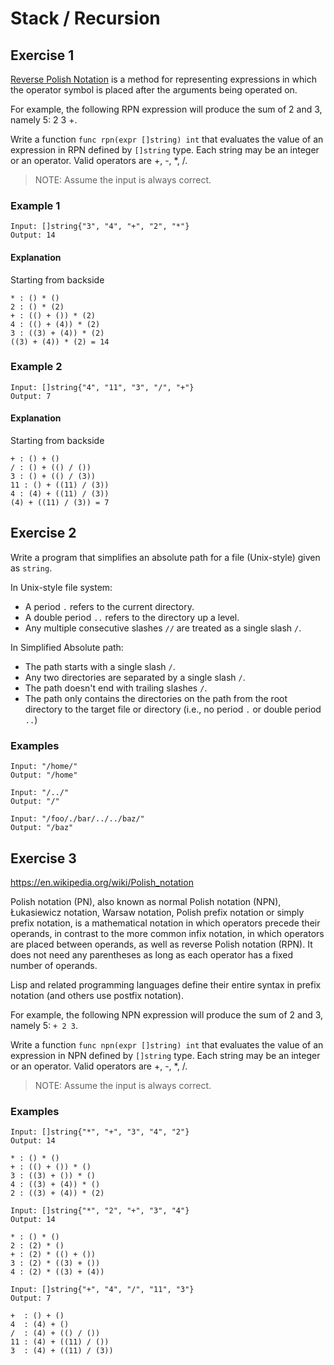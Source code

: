 # Stack / Recursion

## Exercise 1

[Reverse Polish
Notation](https://en.wikipedia.org/wiki/Reverse_Polish_notation) is a method
for representing expressions in which the operator symbol is placed after the
arguments being operated on.

For example, the following RPN expression will produce the sum of 2 and 3,
namely 5: 2 3 +.

Write a function `func rpn(expr []string) int` that evaluates the value of an
expression in RPN defined by `[]string` type. Each string may be an integer
or an operator. Valid operators are +, -, *, /.

> NOTE: Assume the input is always correct.

### Example 1

```
Input: []string{"3", "4", "+", "2", "*"}
Output: 14
```

#### Explanation

Starting from backside

```
* : () * ()
2 : () * (2)
+ : (() + ()) * (2)
4 : (() + (4)) * (2)
3 : ((3) + (4)) * (2)
((3) + (4)) * (2) = 14
```

### Example 2

```
Input: []string{"4", "11", "3", "/", "+"}
Output: 7
```

#### Explanation

Starting from backside

```
+ : () + ()
/ : () + (() / ())
3 : () + (() / (3))
11 : () + ((11) / (3))
4 : (4) + ((11) / (3))
(4) + ((11) / (3)) = 7
```


## Exercise 2

Write a program that simplifies an absolute path for a file (Unix-style) given
as `string`.

In Unix-style file system:

* A period `.` refers to the current directory.
* A double period `..` refers to the directory up a level.
* Any multiple consecutive slashes `//` are treated as a single slash `/`.

In Simplified Absolute path:

* The path starts with a single slash `/`.
* Any two directories are separated by a single slash `/`.
* The path doesn't end with trailing slashes `/`.
* The path only contains the directories on the path from the root directory to
  the target file or directory (i.e., no period `.` or double period `..`)

### Examples

```
Input: "/home/"
Output: "/home"
```

```
Input: "/../"
Output: "/"
```

```
Input: "/foo/./bar/../../baz/"
Output: "/baz"
```

## Exercise 3

https://en.wikipedia.org/wiki/Polish_notation

Polish notation (PN), also known as normal Polish notation (NPN), Łukasiewicz
notation, Warsaw notation, Polish prefix notation or simply prefix notation, is
a mathematical notation in which operators precede their operands, in contrast
to the more common infix notation, in which operators are placed between
operands, as well as reverse Polish notation (RPN). It does not need any
parentheses as long as each operator has a fixed number of operands.

Lisp and related programming languages define their entire syntax in prefix
notation (and others use postfix notation).

For example, the following NPN expression will produce the sum of 2 and 3,
namely 5: `+ 2 3`.

Write a function `func npn(expr []string) int` that evaluates the value of an
expression in NPN defined by `[]string` type. Each string may be an integer
or an operator. Valid operators are +, -, *, /.

> NOTE: Assume the input is always correct.

### Examples

```
Input: []string{"*", "+", "3", "4", "2"}
Output: 14

* : () * ()
+ : (() + ()) * ()
3 : ((3) + ()) * ()
4 : ((3) + (4)) * ()
2 : ((3) + (4)) * (2)
```

```
Input: []string{"*", "2", "+", "3", "4"}
Output: 14

* : () * ()
2 : (2) * ()
+ : (2) * (() + ())
3 : (2) * ((3) + ())
4 : (2) * ((3) + (4))
```

```
Input: []string{"+", "4", "/", "11", "3"}
Output: 7

+  : () + ()
4  : (4) + ()
/  : (4) + (() / ())
11 : (4) + ((11) / ())
3  : (4) + ((11) / (3))
```
